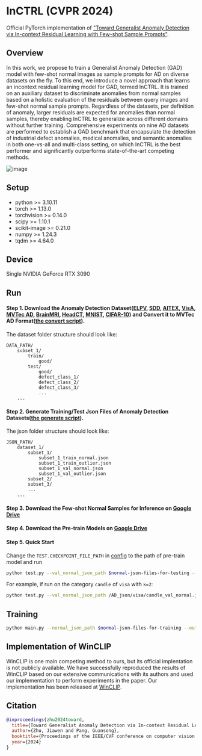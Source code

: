# InCTRL (CVPR 2024)

Official PyTorch implementation of ["Toward Generalist Anomaly Detection via In-context Residual Learning with Few-shot Sample Prompts"](https://arxiv.org/pdf/2403.06495.pdf).

## Overview
In this work, we propose to train a Generalist Anomaly Detection (GAD) model with few-shot normal images as sample prompts for AD on diverse datasets on the fly. To this end, we introduce a novel approach that learns an incontext residual learning model for GAD, termed InCTRL. It is trained on an auxiliary dataset to discriminate anomalies from normal samples based on a holistic evaluation of the residuals between query images and few-shot normal sample prompts. Regardless of the datasets, per definition of anomaly, larger residuals are expected for anomalies than normal samples, thereby enabling InCTRL to generalize across different domains without further training. Comprehensive experiments on nine AD datasets are performed to establish a GAD benchmark that encapsulate the detection of industrial defect anomalies, medical anomalies, and semantic anomalies in both one-vs-all and multi-class setting, on which InCTRL is the best performer and significantly outperforms state-of-the-art competing methods.

![image](./fr.jpg)

## Setup
- python >= 3.10.11
- torch >= 1.13.0
- torchvision >= 0.14.0
- scipy >= 1.10.1
- scikit-image >= 0.21.0
- numpy >= 1.24.3
- tqdm >= 4.64.0

## Device
Single NVIDIA GeForce RTX 3090

## Run
#### Step 1. Download the Anomaly Detection Dataset([ELPV](https://github.com/zae-bayern/elpv-dataset), [SDD](https://www.vicos.si/resources/kolektorsdd/), [AITEX](https://www.aitex.es/afid/), [VisA](https://github.com/amazon-science/spot-diff), [MVTec AD](https://www.mvtec.com/company/research/datasets/mvtec-ad), [BrainMRI](https://www.kaggle.com/datasets/navoneel/brain-mri-images-for-brain-tumor-detection), [HeadCT](https://www.kaggle.com/datasets/felipekitamura/head-ct-hemorrhage), [MNIST](https://www.kaggle.com/datasets/jidhumohan/mnist-png), [CIFAR-10](https://www.kaggle.com/datasets/swaroopkml/cifar10-pngs-in-folders)) and Convert it to MVTec AD Format([the convert script](https://github.com/mala-lab/InCTRL/tree/main/datasets/preprocess)).

The dataset folder structure should look like:
```
DATA_PATH/
    subset_1/
        train/
            good/
        test/
            good/
            defect_class_1/
            defect_class_2/
            defect_class_3/
            ...
    ...
```

#### Step 2. Generate Training/Test Json Files of Anomaly Detection Datasets([the generate script](https://github.com/mala-lab/InCTRL/tree/main/datasets/preprocess)).

The json folder structure should look like:
```
JSON_PATH/
    dataset_1/
        subset_1/
            subset_1_train_normal.json
            subset_1_train_outlier.json
            subset_1_val_normal.json
            subset_1_val_outlier.json
        subset_2/
        subset_3/
        ...
    ...
```

#### Step 3. Download the Few-shot Normal Samples for Inference on [Google Drive](https://drive.google.com/drive/folders/1_RvmTqiCc4ZGa-Oq-uF7SOVotE1RW5QZ?usp=drive_link)

#### Step 4. Download the Pre-train Models on [Google Drive](https://drive.google.com/file/d/1zEHsbbuUgBC4yuDu3g23wbUGmWmVyDRQ/view?usp=sharing)

#### Step 5. Quick Start

Change the `TEST.CHECKPOINT_FILE_PATH` in [config](https://github.com/mala-lab/InCTRL/blob/main/open_clip/config/defaults.py) to the path of pre-train model and run
```bash
python test.py --val_normal_json_path $normal-json-files-for-testing --val_outlier_json_path $abnormal-json-files-for-testing --category $dataset-class-name --few_shot_dir $path-to-few-shot-samples
```

For example, if run on the category `candle` of `visa` with `k=2`:
```bash
python test.py --val_normal_json_path /AD_json/visa/candle_val_normal.json --val_outlier_json_path /AD_json/visa/candle_val_outlier.json --category candle --few_shot_dir /fs_samples/visa/2/
```

## Training
```bash
python main.py --normal_json_path $normal-json-files-for-training --outlier_json_path $abnormal-json-files-for-training --val_normal_json_path $normal-json-files-for-testing --val_outlier_json_path $abnormal-json-files-for-testing
```

## Implementation of WinCLIP

WinCLIP is one main competing method to ours, but its official implentation is not publicly available. We have successfully reproduced the results of WinCLIP based on our extensive communications with its authors and used our implementation to perform experiments in the paper. Our implementation has been released at [WinCLIP](https://github.com/mala-lab/WinCLIP).


## Citation

```bibtex
@inproceedings{zhu2024toward,
  title={Toward Generalist Anomaly Detection via In-context Residual Learning with Few-shot Sample Prompts},
  author={Zhu, Jiawen and Pang, Guansong},
  booktitle={Proceedings of the IEEE/CVF conference on computer vision and pattern recognition},
  year={2024}
}
```
